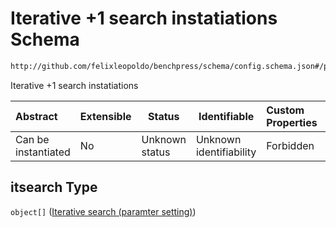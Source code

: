 # Iterative +1 search instatiations Schema

```txt
http://github.com/felixleopoldo/benchpress/schema/config.schema.json#/properties/structure_learning_algorithms/properties/itsearch
```

Iterative +1 search instatiations


| Abstract            | Extensible | Status         | Identifiable            | Custom Properties | Additional Properties | Access Restrictions | Defined In                                                                  |
| :------------------ | ---------- | -------------- | ----------------------- | :---------------- | --------------------- | ------------------- | --------------------------------------------------------------------------- |
| Can be instantiated | No         | Unknown status | Unknown identifiability | Forbidden         | Allowed               | none                | [config.schema.json\*](../../out/config.schema.json "open original schema") |

## itsearch Type

`object[]` ([Iterative search (paramter setting)](config-definitions-iterative-search-paramter-setting.md))
